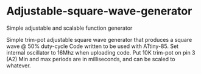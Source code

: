 # Adjustable-square-wave-generator
Simple adjustable and scalable function generator


Simple trim-pot adjustable square wave generator that produces a square wave @ 50% duty-cycle
Code written to be used with ATtiny-85. Set internal oscillator to 16Mhz when uploading code.
Put 10K trim-pot on pin 3 (A2)
Min and max periods are in milliseconds, and can be scaled to whatever.
